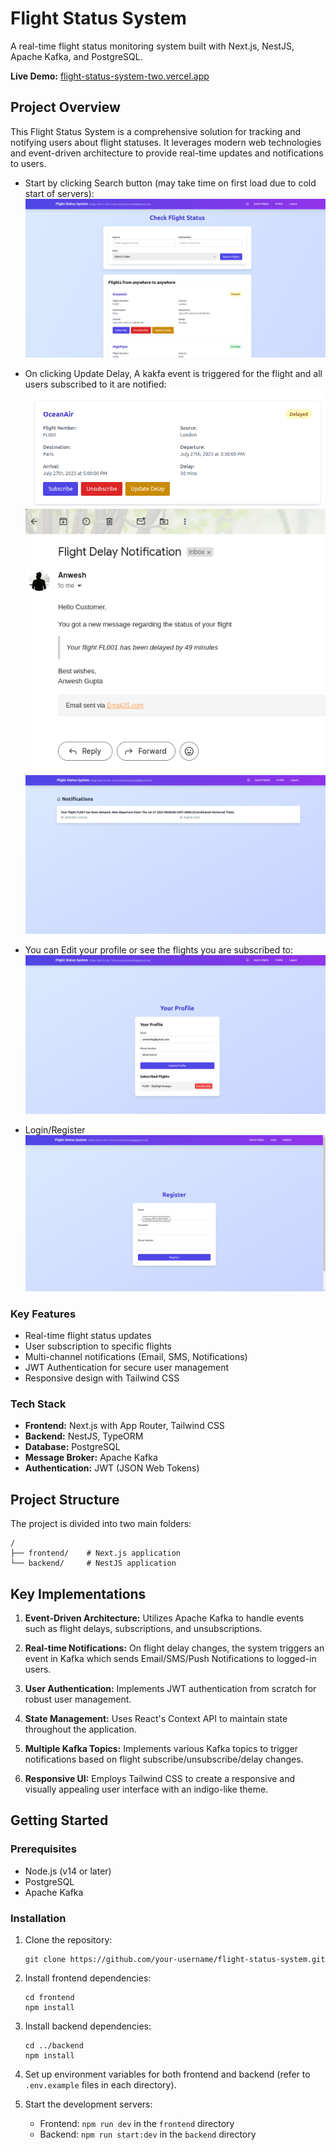 # Flight Status System

A real-time flight status monitoring system built with Next.js, NestJS, Apache Kafka, and PostgreSQL.

**Live Demo:** [flight-status-system-two.vercel.app](https://flight-status-system-two.vercel.app)

## Project Overview

This Flight Status System is a comprehensive solution for tracking and notifying users about flight statuses. It leverages modern web technologies and event-driven architecture to provide real-time updates and notifications to users.

 - Start by clicking Search button (may take time on first load due to cold start of servers):
![1](readme_images/1.png)

 - On clicking Update Delay, A kakfa event is triggered for the flight and all users subscribed to it are notified:
![6](readme_images/6.png) 
![5](readme_images/5.png)
![3](readme_images/3.png)

 - You can Edit your profile or see the flights you are subscribed to:
![2](readme_images/2.png)

 - Login/Register
![4](readme_images/4.png)


### Key Features

- Real-time flight status updates
- User subscription to specific flights
- Multi-channel notifications (Email, SMS, Notifications)
- JWT Authentication for secure user management
- Responsive design with Tailwind CSS

### Tech Stack

- **Frontend:** Next.js with App Router, Tailwind CSS
- **Backend:** NestJS, TypeORM
- **Database:** PostgreSQL
- **Message Broker:** Apache Kafka
- **Authentication:** JWT (JSON Web Tokens)

## Project Structure

The project is divided into two main folders:

```
/
├── frontend/    # Next.js application
└── backend/     # NestJS application
```

## Key Implementations

1. **Event-Driven Architecture:** Utilizes Apache Kafka to handle events such as flight delays, subscriptions, and unsubscriptions.

2. **Real-time Notifications:** On flight delay changes, the system triggers an event in Kafka which sends Email/SMS/Push Notifications to logged-in users.

3. **User Authentication:** Implements JWT authentication from scratch for robust user management.

4. **State Management:** Uses React's Context API to maintain state throughout the application.

5. **Multiple Kafka Topics:** Implements various Kafka topics to trigger notifications based on flight subscribe/unsubscribe/delay changes.

6. **Responsive UI:** Employs Tailwind CSS to create a responsive and visually appealing user interface with an indigo-like theme.

## Getting Started

### Prerequisites

- Node.js (v14 or later)
- PostgreSQL
- Apache Kafka

### Installation

1. Clone the repository:
   ```
   git clone https://github.com/your-username/flight-status-system.git
   ```

2. Install frontend dependencies:
   ```
   cd frontend
   npm install
   ```

3. Install backend dependencies:
   ```
   cd ../backend
   npm install
   ```

4. Set up environment variables for both frontend and backend (refer to `.env.example` files in each directory).

5. Start the development servers:
   - Frontend: `npm run dev` in the `frontend` directory
   - Backend: `npm run start:dev` in the `backend` directory

